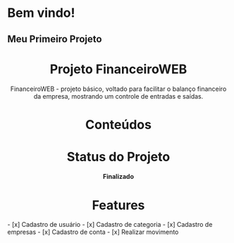 <h1>Bem vindo!

<h2>Meu Primeiro Projeto

<h1 align="center">Projeto FinanceiroWEB</h1>

<p align="center"> FinanceiroWEB - projeto básico, voltado para facilitar o balanço financeiro da empresa, mostrando um controle de entradas e saídas.</p>

 <h1 align="center">Conteúdos</h1>
 
 <h1 align="center">Status do Projeto</h1>
<h4 align="center"> 
	Finalizado
</h4>

  <h1 align="center">Features</h1>
 - [x] Cadastro de usuário
 - [x] Cadastro de categoria
 - [x] Cadastro de empresas
 - [x] Cadastro de conta
 - [x] Realizar movimento
